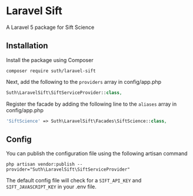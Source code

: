# Laravel Sift
A Laravel 5 package for Sift Science

## Installation

Install the package using Composer
```
composer require suth/laravel-sift
```

Next, add the following to the `providers` array in config/app.php
```php
Suth\LaravelSift\SiftServiceProvider::class,
```

Register the facade by adding the following line to the `aliases` array in config/app.php
```php
'SiftScience' => Suth\LaravelSift\Facades\SiftScience::class,
```

## Config

You can publish the configuration file using the following artisan command
```
php artisan vendor:publish --provider="Suth\LaravelSift\SiftServiceProvider"
```

The default config file will check for a `SIFT_API_KEY` and `SIFT_JAVASCRIPT_KEY` in your .env file.
